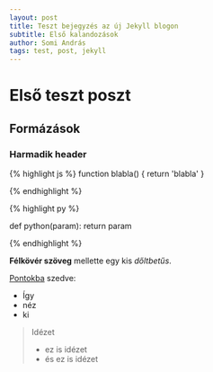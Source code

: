 ```yaml
---
layout: post
title: Teszt bejegyzés az új Jekyll blogon
subtitle: Első kalandozások
author: Somi András
tags: test, post, jekyll
---
```


# Első teszt poszt

## Formázások

### Harmadik header


{% highlight js %}
function blabla() {
    return 'blabla'
}

{% endhighlight %}

{% highlight py %}

def python(param):
    return param

{% endhighlight %}


__Félkövér szöveg__ mellette egy kis _dőltbetűs_. 

[Pontokba](http://www.teszt.html) szedve:

* Így 
* néz
* ki

> Idézet
> 
> * ez is idézet
> * és ez is idézet


